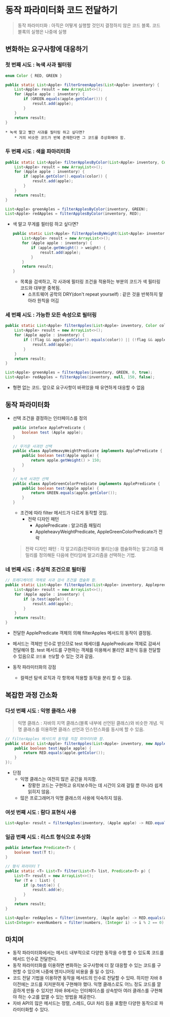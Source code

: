 # 동작 파라미터화 코드 전달하기

> 동작 파라미터화 : 아직은 어떻게 실행할 것인지 결정하지 않은 코드 블록. 코드 블록의 실행은 나중에 실행

## 변화하는 요구사항에 대응하기
### 첫 번째 시도 : 녹색 사과 필터링
```java
enum Color { RED, GREEN }

public static List<Apple> filterGreenApples(List<Apple> inventory) {
    List<Apple> result = new ArrayList<>();
    for (Apple apple : inventory) {
        if (GREEN.equals(apple.getColor())) {
            result.add(apple);
        }
    }
    return result;
}
```
    
    * 녹색 말고 빨간 사과를 필터링 하고 싶다면?
        * 거의 비슷한 코드가 반복 존재한다면 그 코드를 추상화해야 함.

### 두 번째 시도 : 색을 파마리터화
```java
public static List<Apple> filterApplesByColor(List<Apple> inventory, Color color) {
    List<Apple> result = new ArrayList<>();
    for (Apple apple : inventory) {
        if (apple.getColor().equals(color)) {
            result.add(apple);
        }
    }
    return result;
}

List<Apple> greenAples = filterApplesByColor(inventory, GREEN);
List<Apple> redApples = filterApplesByColor(inventory, RED);
```

* 색 말고 무게를 필터링 하고 싶다면?
    ```java
    public static List<Apple> filterApplesByWeight(List<Apple> inventory, int weight) {
        List<Apple> result = new ArrayList<>();
        for (Apple apple : inventory) {
            if (apple.getWeight() > weight) {
                result.add(apple);
            }
        }
        return result;
    }
    ```

    * 목록을 검색하고, 각 사과에 필터링 조건을 적용하는 부분의 코드가 색 필터링 코드와 대부분 중복됨.
        * 소프트웨어 공학의 DRY(don't repeat yourself) : 같은 것을 반복하지 말아라 원칙을 어김

### 세 번째 시도 : 가능한 모든 속성으로 필터링
```java
public static List<Apple> filterApples(List<Apple> inventory, Color color, int weight, boolean flag) {
    List<Apple> result = new ArrayList<>();
    for (Apple apple : inventory) {
        if ((flag && apple.getColor().equals(color)) || (!flag && apple.getWeight() > weight)) {
            result.add(apple);
        }
    }
    return result;
}

List<Apple> greenAples = filterApples(inventory, GREEN, 0, true);
List<Apple> redApples = filterApples(inventory, null, 150, false);
```

* 형편 없는 코드. 앞으로 요구사항이 바뀌었을 때 유연하게 대응할 수 없음

## 동작 파라미터화
* 선택 조건을 결정하는 인터페이스를 정의
    ```java
    public inteface ApplePredicate {
        boolean test (Apple apple);
    }

    // 무거운 사과만 선택
    public class AppleHeavyWeightPredicate implements ApplePredicate {
        public boolean test(Apple apple) {
            return apple.getWeight() > 150;
        }
    }

    // 녹색 사과만 선택
    public class AppleGreenColorPredicate implements ApplePredicate {
        public boolean test(Apple apple) {
            return GREEN.equals(apple.getColor());
        } 
    } 
    ```

    * 조건에 따라 filter 메서드가 다르게 동작할 것임.
        * 전략 디자인 패턴
            * ApplePredicate : 알고리즘 패밀리
            * AppleheavyWeightPredicate, AppleGreenColorPredicate가 전략
    > 전략 디자인 패턴 : 각 알고리즘(전략이라 불리는)을 캠슐화하는 알고리즘 패밀리를 정의해둔 다음에 런타임에 알고리즘을 선택하는 기법.

### 네 번째 시도 : 추상적 조건으로 필터링
```java
// 프레디케이트 객체로 사과 검사 조건을 캡슐화 함.
public static List<Apple> filterApples(List<Apple> inventory, Applepredicate p) {
    List<Apple> result = new ArrayList<>();
    for (Apple apple : inventory) {
        if (p.test(apple)) {
            result.add(apple);
        }
    }
    return result;
}
```

* 전달한 ApplePredicate 객체의 의해 filterApples 메서드의 동작이 결정됨.
* 메서드는 객체만 인수로 받으므로 test 매세더를 ApplePredicate 객체로 감싸서 전달해야 함. test 메서드를 구현하는 객체를 이용해서 불리언 표현식 등을 전달할 수 있음으로 `코드를 전달`할 수 있는 것과 같음.

* 동작 파라미터화의 강점
    * 컬렉션 탐색 로직과 각 항목에 적용할 동작을 분리 할 수 있음.

## 복잡한 과정 간소화
### 다섯 번째 시도 : 익명 클래스 사용
> 익명 클래스 : 자바의 지역 클래스(블록 내부에 선언된 클래스)와 비슷한 개념. 익명 클래스를 이용하면 클래스 선언과 인스턴스화를 동시에 할 수 있음.

```java
// filterApples 메서드의 동작을 직접 파마리터화 함.
public static List<Apple> filterApples(List<Apple> inventory, new ApplePredicate() {
    public boolean test(Apple apple) {
        return RED.equals(apple.getColor());
    }
});
```

* 단점
    * 익명 클래스는 여전히 많은 공간을 차지함.
        * 장황한 코드는 구현하고 유지보수하는 데 시간이 오래 걸릴 뿐 아니라 쉽게 읽히지 않음.
    * 많은 프로그래머가 익명 클래스의 사용에 익숙하지 않음.

### 여섯 번째 시도 : 람다 표현식 사용
```java
List<Apple> result = filterApples(inventory, (Apple apple) -> RED.equals(apple.getColor()));
```

### 일곱 번째 시도 : 리스트 형식으로 추상화
```java
public interface Predicate<T> {
    boolean test(T t);
}

// 형식 파라미터 T
public static <T> List<T> filter(List<T> list, Predicate<T> p) {
    List<T> result = new ArrayList<>();
    for (T e : list) {
        if (p.test(e)) {
            result.add(e);
        }
    }
    return result;
}

List<Apple> redApples = filter(inventory, (Apple apple) -> RED.equals(apple.getColor()));
List<Integer> evenNumbers = filter(numbers, (Integer i) -> i % 2 == 0);
```

## 마치며
* 동작 파라미터화에서는 메서드 내부적으로 다양한 동작을 수행 할 수 있도록 코드를 메서드 인수로 전달한다.
* 동작 파라미터화를 이용하면 변화하는 요구사항에 더 잘 대응할 수 있는 코드를 구현할 수 있으며 나중에 엔지니어링 비용을 줄 일 수 있다.
* 코드 전달 기법을 이용하면 동작을 메서드의 인수로 전달할 수 있따. 하지만 자바 8 이전에는 코드를 지저분하게 구현해야 했다. 익명 클래스로도 어느 정도 코드를 깔끔하게 만들 수 있지만 자바 8에서는 인터페이스를 상속받아 여러 클래스를 구현해야 하는 수고를 없앨 수 있는 방법을 제공한다.
* 자바 API의 많은 메서드는 정렬, 스레드, GUI 처리 등을 포함한 다양한 동작으로 파라미터화할 수 있다.